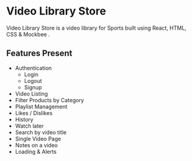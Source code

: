 # Video Library Store

Video Library Store is a video library for Sports built using React, HTML, CSS & Mockbee .

## Features Present

- Authentication
  - Login
  - Logout
  - Signup
- Video Listing
- Filter Products by Category
- Playlist Management
- Likes / Dislikes
- History
- Watch later
- Search by video title
- Single Video Page
- Notes on a video
- Loading & Alerts